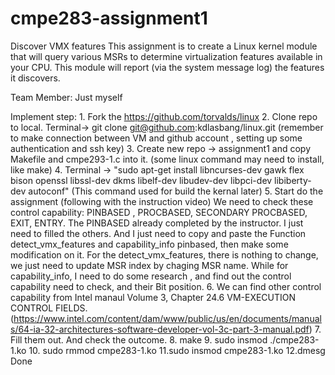 # cmpe283-assignment1
Discover VMX features 
This assignment is to create a Linux kernel module that will query various MSRs to determine virtualization features available in your CPU. This module will report (via the system message log) the features it discovers.

Team Member: Just myself

Implement step:
	1. Fork the https://github.com/torvalds/linux
	2. Clone repo to local. Terminal-> git clone git@github.com:kdlasbang/linux.git (remember to make connection between VM and github account , setting up some authentication and ssh key)
	3. Create new repo -> assignment1 and copy Makefile and cmpe293-1.c into it. (some linux command may need to install, like make)
	4. Terminal -> "sudo apt-get install libncurses-dev gawk flex bison openssl libssl-dev dkms libelf-dev libudev-dev libpci-dev libiberty-dev autoconf"   (This command used for build the kernal later) 
	5. Start do the assignment (following with the instruction video) We need to check these control capability:   PINBASED , PROCBASED, SECONDARY PROCBASED, EXIT, ENTRY. The PINBASED already completed by the instructor. I just need to filled the others.  And I just need to copy and paste the Function detect_vmx_features and capability_info pinbased, then make some modification on it. For the detect_vmx_features, there is nothing to change, we just need to update MSR index by chaging MSR name. While for capability_info, I need to do some research , and find out the control capability need to check, and their Bit position.
	6. We can find other control capability from Intel manaul Volume 3, Chapter 24.6 VM-EXECUTION CONTROL FIELDS. (https://www.intel.com/content/dam/www/public/us/en/documents/manuals/64-ia-32-architectures-software-developer-vol-3c-part-3-manual.pdf)
	7. Fill them out. And check the outcome. 
	8. make 
	9. sudo insmod ./cmpe283-1.ko
	10. sudo rmmod cmpe283-1.ko
	11.sudo insmod cmpe283-1.ko
	12.dmesg
	Done




   
